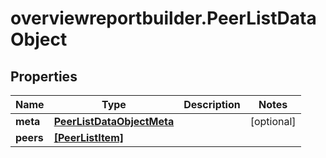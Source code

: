 # overviewreportbuilder.PeerListDataObject

## Properties

Name | Type | Description | Notes
------------ | ------------- | ------------- | -------------
**meta** | [**PeerListDataObjectMeta**](PeerListDataObjectMeta.md) |  | [optional] 
**peers** | [**[PeerListItem]**](PeerListItem.md) |  | 


